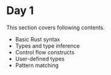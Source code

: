 # Day 1

This section covers following contents.
- Basic Rust syntax
- Types and type inference
- Control flow constructs
- User-defined types
- Pattern matching
